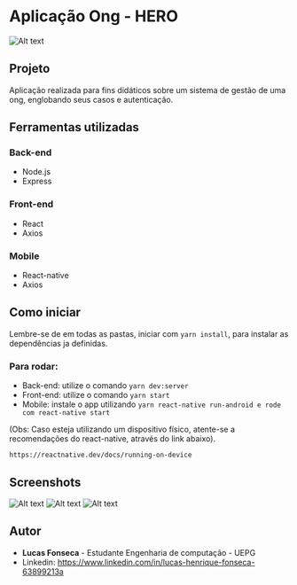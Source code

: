 # **Aplicação Ong - HERO**

![Alt text](https://mir-s3-cdn-cf.behance.net/projects/404/a5a71194515011.Y3JvcCw3NjEsNTk1LDE1OCw4NzI.jpeg "Optional title")

## Projeto

Aplicação realizada para fins didáticos sobre um sistema de gestão de uma ong, englobando seus casos e autenticação.

## Ferramentas utilizadas

### Back-end
- Node.js
- Express 

### Front-end
- React
- Axios

### Mobile
- React-native
-  Axios

## Como iniciar

Lembre-se de em todas as pastas, iniciar com ``` yarn install ```, para instalar as dependências ja definidas.
### Para rodar:
- Back-end: utilize o comando ``` yarn dev:server ```
- Front-end: utilize o comando ``` yarn start ```
- Mobile: instale o app utilizando ``` yarn react-native run-android e rode com react-native start ```


(Obs: Caso esteja utilizando um dispositivo físico, atente-se a recomendações do react-native, através do link abaixo).
```
https://reactnative.dev/docs/running-on-device
```
## Screenshots

![Alt text](https://cdn-images-1.medium.com/fit/t/1600/480/1*SD0ayhps38QZt0GMg0EBKQ.gif "")
![Alt text](https://i.ytimg.com/vi/ZYzQSgAuYRM/maxresdefault.jpg "")
![Alt text](https://miro.medium.com/max/2558/1*OEUPzCscqTenCZaSQZWtsw.png "")

## Autor

- **Lucas Fonseca** - Estudante Engenharia de computação - UEPG 
- Linkedin: https://www.linkedin.com/in/lucas-henrique-fonseca-63899213a


